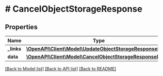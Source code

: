 # # CancelObjectStorageResponse

## Properties

Name | Type | Description | Notes
------------ | ------------- | ------------- | -------------
**_links** | [**\OpenAPI\Client\Model\UpdateObjectStorageResponseLinks**](UpdateObjectStorageResponseLinks.md) |  |
**data** | [**\OpenAPI\Client\Model\CancelObjectStorageResponseData[]**](CancelObjectStorageResponseData.md) |  |

[[Back to Model list]](../../README.md#models) [[Back to API list]](../../README.md#endpoints) [[Back to README]](../../README.md)
